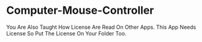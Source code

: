 # Computer-Mouse-Controller
You Are Also Taught How License Are Read On Other Apps. This App Needs License So Put The License On Your Folder Too.
